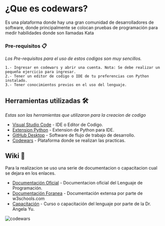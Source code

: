 # ¿Que es codewars? 

Es una plataforma donde hay una gran comunidad de desarrolladores de software, donde principalmente se colocan pruebas de programación para medir habilidades donde son llamadas Kata

### Pre-requisitos 📋

 _Los Pre-requisitos para el uso de estos codigos son muy sencillos._
 
```
1.- Ingresar en codewars y abrir una cuenta. Nota: Se debe realizar un pequeña ejercicio para ingresar.
2.- Tener un editor de codigo o IDE de tu preferencias con Python instalado.
3.- Tener conocimientos previos en el uso del lenguaje.
```

## Herramientas utilizadas  🛠️                                                      
                                                                            
 _Estas son las herramientas que utilizaron para la creacion de codigo_         
                                                                            
 * [Visual Studio Code](https://code.visualstudio.com/) - IDE o Editor de Codigo.
 * [Extension Python](https://marketplace.visualstudio.com/items?itemName=ms-python.python) - Extension de Python para IDE. 
 * [GitHub Desktop](https://desktop.github.com/) - Software de flujo de trabajo de desarrollo.     
 * [Codewars](https://www.codewars.com/) - Plataforma donde se realizan las practicas.     
 
## Wiki 📖                                                                
                                                                          
Para la realizacion se uso una serie de documentacion o capacitacion cual se dejara en los enlaces.

* [Documentación Oficial](https://docs.python.org/3/) - Documentacion oficial del Lenguaje de Programación.
* [Documentación Foranea](https://www.w3schools.com/python/) - Documentación extensa por parte de w3schools.com      
* [Capacitación](https://www.udemy.com/course/100-days-of-code/) - Curso o capacitación del lenguaje por parte de la Dr. Angela Yu.
  

![codewars](https://user-images.githubusercontent.com/34452566/112919348-f1417f00-90d4-11eb-9b87-a347ae485577.png)

